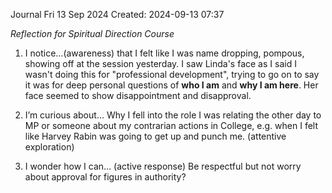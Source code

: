Journal Fri 13 Sep 2024
Created: 2024-09-13 07:37

*Reflection for Spiritual Direction Course*

1. I notice…(awareness) that I felt like I was name dropping, pompous, showing off at the session yesterday. I saw Linda's face as I said I wasn't doing this for "professional development", trying to go on to say it was for deep personal questions of **who I am** and __why I am here__. Her face seemed to show disappointment and disapproval.

2. I’m curious about… Why I fell into the role I was relating the other day to MP or someone about my contrarian actions in College, e.g. when I felt like Harvey Rabin was going to get up and punch me.  (attentive exploration) 
3. I wonder how I can… (active response) Be respectful but not worry about approval for figures in authority?

